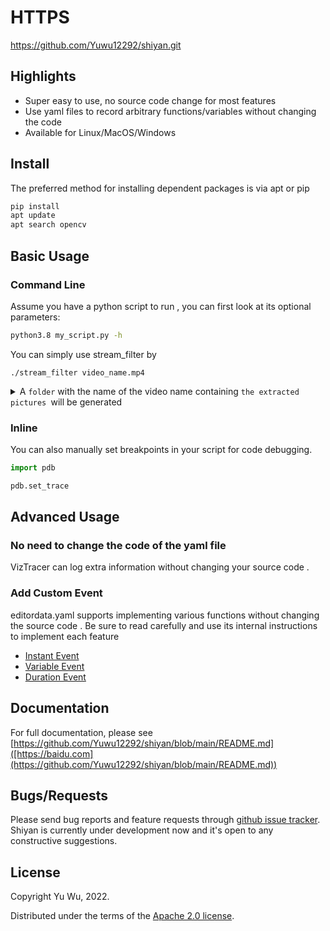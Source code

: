 # HTTPS
https://github.com/Yuwu12292/shiyan.git
## Highlights
* Super easy to use, no source code change for most features
* Use yaml files to record arbitrary functions/variables without changing the code
* Available for Linux/MacOS/Windows

## Install

The preferred method for installing dependent packages is via apt or pip

```sh
pip install 
apt update
apt search opencv
```

## Basic Usage

### Command Line

Assume you have a python script to run , you can first look at its optional parameters:

```sh
python3.8 my_script.py -h
```

You can simply use stream_filter by

```
./stream_filter video_name.mp4
```

<details>
<summary>
 A <code>folder</code> with the name of the video name containing <code>the extracted pictures </code>will be generated
</summary>
</details>

### Inline

You can also manually set breakpoints in your script for code debugging.

```python
import pdb

pdb.set_trace

```


## Advanced Usage

### No need to change the code of the yaml file

VizTracer can log extra information without changing your source code .

### Add Custom Event

editordata.yaml supports implementing various functions without changing the source code .
Be sure to read carefully and use its internal instructions to implement each feature

* [Instant Event](https://viztracer.readthedocs.io/en/stable/custom_event_intro.html#instant-event)
* [Variable Event](https://viztracer.readthedocs.io/en/stable/custom_event_intro.html#variable-event)
* [Duration Event](https://viztracer.readthedocs.io/en/stable/custom_event_intro.html#duration-event)



## Documentation

For full documentation, please see [https://github.com/Yuwu12292/shiyan/blob/main/README.md]([https://baidu.com](https://github.com/Yuwu12292/shiyan/blob/main/README.md))

## Bugs/Requests

Please send bug reports and feature requests through [github issue tracker](https://github.com/gaogaotiantian/viztracer/issues). Shiyan is currently under development now and it's open to any constructive suggestions.

## License

Copyright Yu Wu, 2022.

Distributed under the terms of the  [Apache 2.0 license](https://github.com/gaogaotiantian/viztracer/blob/master/LICENSE).
